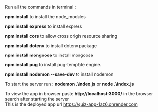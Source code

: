 Run all the commands in terminal :  

**npm install** to install the node_modules  

**npm install express** to install express  

**npm install cors** to allow  cross origin resource sharing  

**npm install dotenv**  to install dotenv package  

**npm install mongoose** to install mongoose  

**npm install pug** to install pug-template engine.  

**npm install nodemon --save-dev** to install nodemon  


To start the server run : **nodemon .\index.js** or **node .\index.js**

To view the app in browser paste **http://localhost:3000/** in the browser search after starting the server  
This is the deployed app url https://quiz-app-1az6.onrender.com
